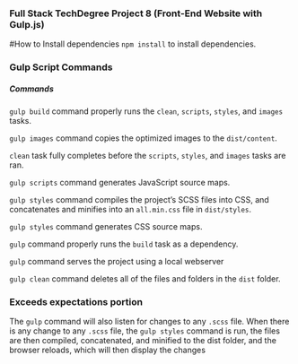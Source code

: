 
### Full Stack TechDegree Project 8 (Front-End Website with Gulp.js)
#How to Install dependencies
`npm install` to install dependencies.

### Gulp Script Commands
##### Commands

`gulp build` command properly runs the `clean`, `scripts`, `styles`, and `images` tasks.

`gulp images` command copies the optimized images to the `dist/content`.

`clean` task fully completes before the `scripts`, `styles`, and `images` tasks are ran.

`gulp scripts` command generates JavaScript source maps.

`gulp styles` command compiles the project’s SCSS files into CSS, and concatenates and minifies into an `all.min.css` file in `dist/styles`.

`gulp styles` command generates CSS source maps.

`gulp` command properly runs the `build` task as a dependency.

`gulp` command serves the project using a local webserver

`gulp clean` command deletes all of the files and folders in the `dist` folder.


### Exceeds expectations portion 

The `gulp` command will also listen for changes to any `.scss` file. When there is any change to any `.scss` file, the `gulp styles` command is run, the files are then compiled, concatenated, and minified to the dist folder, and the browser reloads, which will then display the changes
